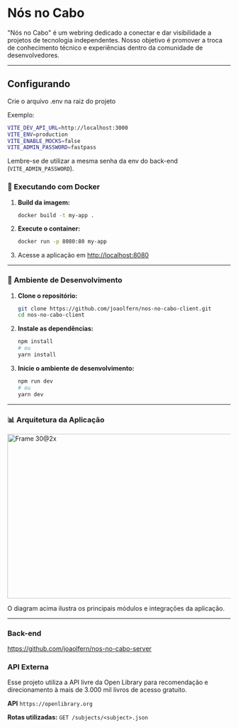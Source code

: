 # Nós no Cabo
"Nós no Cabo" é um webring dedicado a conectar e dar visibilidade a projetos de tecnologia independentes. Nosso objetivo é promover a troca de conhecimento técnico e experiências dentro da comunidade de desenvolvedores.

---

## Configurando

Crie o arquivo .env na raiz do projeto

Exemplo:
```bash
VITE_DEV_API_URL=http://localhost:3000
VITE_ENV=production
VITE_ENABLE_MOCKS=false
VITE_ADMIN_PASSWORD=fastpass
```

Lembre-se de utilizar a mesma senha da env do back-end (`VITE_ADMIN_PASSWORD`).

### 🐳 Executando com Docker

1. **Build da imagem:**
	```bash
	docker build -t my-app .
	```

2. **Execute o container:**
	```bash
	docker run -p 8080:80 my-app
	```

3. Acesse a aplicação em [http://localhost:8080](http://localhost:8080)

---

### 🚀 Ambiente de Desenvolvimento

1. **Clone o repositório:**
	```bash
	git clone https://github.com/joaolfern/nos-no-cabo-client.git
	cd nos-no-cabo-client
	```

2. **Instale as dependências:**
	```bash
	npm install
	# ou
	yarn install
	```

3. **Inicie o ambiente de desenvolvimento:**
	```bash
	npm run dev
	# ou
	yarn dev
	```

---

### 📊 Arquitetura da Aplicação

<img width="762" height="372" alt="Frame 30@2x" src="https://github.com/user-attachments/assets/c6e3910c-11a3-402f-983e-46bb20d14f1f" />

O diagram acima ilustra os principais módulos e integrações da aplicação.

---


### Back-end

https://github.com/joaolfern/nos-no-cabo-server

### API Externa

Esse projeto utiliza a API livre da Open Library para recomendação e direcionamento à mais de 3.000 mil livros de acesso gratuito.

**API**
`https://openlibrary.org`

**Rotas utilizadas:**
`GET /subjects/<subject>.json`